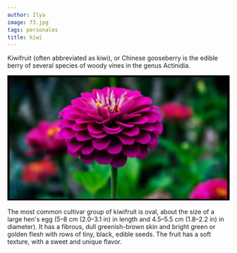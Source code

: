 ```yaml
---
author: Ilya
image: f3.jpg
tags: personales
title: kiwi
---
```


Kiwifruit (often abbreviated as kiwi), or Chinese gooseberry is the edible
berry of several species of woody vines in the genus Actinidia.

![image tooltip here](/assets/images/posts/f3.jpg)

The most common cultivar group of kiwifruit is oval, about the size of a large
hen's egg (5–8 cm (2.0–3.1 in) in length and 4.5–5.5 cm (1.8–2.2 in) in
diameter). It has a fibrous, dull greenish-brown skin and bright green or
golden flesh with rows of tiny, black, edible seeds. The fruit has a soft
texture, with a sweet and unique flavor.